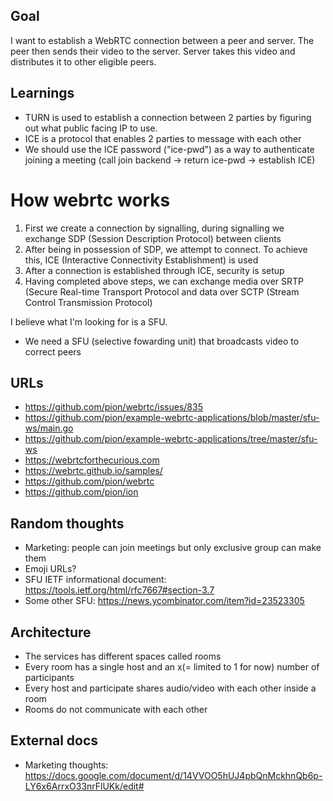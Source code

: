 ## Goal

I want to establish a WebRTC connection between a peer and server. The peer then sends their video to the server.
Server takes this video and distributes it to other eligible peers.

## Learnings

- TURN is used to establish a connection between 2 parties by figuring out what public facing IP to use.
- ICE is a protocol that enables 2 parties to message with each other
- We should use the ICE password ("ice-pwd") as a way to authenticate joining a meeting (call join backend -> return ice-pwd -> establish ICE)

# How webrtc works

1. First we create a connection by signalling, during signalling we exchange SDP (Session Description Protocol) between clients
2. After being in possession of SDP, we attempt to connect. To achieve this, ICE (Interactive Connectivity Establishment) is used
3. After a connection is established through ICE, security is setup
4. Having completed above steps, we can exchange media over SRTP (Secure Real-time Transport Protocol and data over SCTP (Stream Control Transmission Protocol)

I believe what I'm looking for is a SFU.

- We need a SFU (selective fowarding unit) that broadcasts video to correct peers

## URLs

- https://github.com/pion/webrtc/issues/835
- https://github.com/pion/example-webrtc-applications/blob/master/sfu-ws/main.go
- https://github.com/pion/example-webrtc-applications/tree/master/sfu-ws
- https://webrtcforthecurious.com
- https://webrtc.github.io/samples/
- https://github.com/pion/webrtc
- https://github.com/pion/ion

## Random thoughts

- Marketing: people can join meetings but only exclusive group can make them
- Emoji URLs?
- SFU IETF informational document: https://tools.ietf.org/html/rfc7667#section-3.7
- Some other SFU: https://news.ycombinator.com/item?id=23523305

## Architecture

- The services has different spaces called rooms
- Every room has a single host and an x(= limited to 1 for now) number of participants
- Every host and participate shares audio/video with each other inside a room
- Rooms do not communicate with each other

## External docs
- Marketing thoughts: https://docs.google.com/document/d/14VVOO5hUJ4pbQnMckhnQb6p-LY6x6ArrxO33nrFlUKk/edit#
